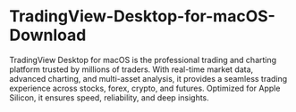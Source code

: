# TradingView-Desktop-for-macOS-Download
TradingView Desktop for macOS is the professional trading and charting platform trusted by millions of traders. With real-time market data, advanced charting, and multi-asset analysis, it provides a seamless trading experience across stocks, forex, crypto, and futures. Optimized for Apple Silicon, it ensures speed, reliability, and deep insights.
